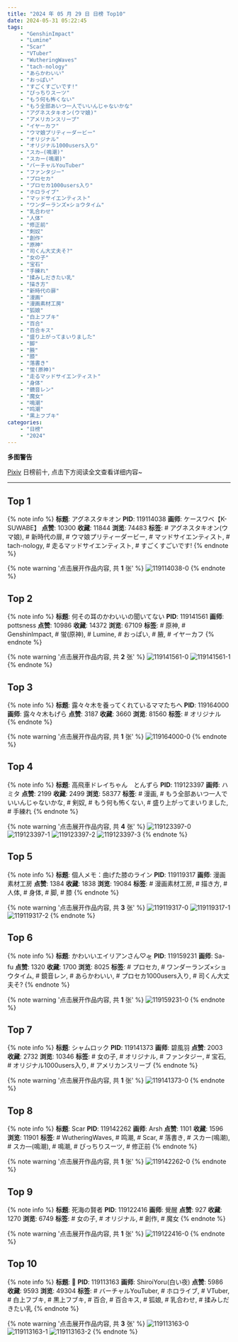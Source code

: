 ```yaml
---
title: "2024 年 05 月 29 日 日榜 Top10"
date: 2024-05-31 05:22:45
tags:
    - "GenshinImpact"
    - "Lumine"
    - "Scar"
    - "VTuber"
    - "WutheringWaves"
    - "tach-nology"
    - "あらかわいい"
    - "おっぱい"
    - "すごくすごいです!"
    - "ぴっちりスーツ"
    - "もう何も怖くない"
    - "もう全部あいつ一人でいいんじゃないかな"
    - "アグネスタキオン(ウマ娘)"
    - "アメリカンスリーブ"
    - "イヤーカフ"
    - "ウマ娘プリティーダービー"
    - "オリジナル"
    - "オリジナル1000users入り"
    - "スカ―(鳴潮)"
    - "スカー(鳴潮)"
    - "バーチャルYouTuber"
    - "ファンタジー"
    - "プロセカ"
    - "プロセカ1000users入り"
    - "ホロライブ"
    - "マッドサイエンティスト"
    - "ワンダーランズ×ショウタイム"
    - "乳合わせ"
    - "人体"
    - "修正前"
    - "剣奴"
    - "創作"
    - "原神"
    - "司くん大丈夫そ?"
    - "女の子"
    - "宝石"
    - "手練れ"
    - "揉みしだきたい乳"
    - "描き方"
    - "新時代の扉"
    - "漫画"
    - "漫画素材工房"
    - "狐娘"
    - "白上フブキ"
    - "百合"
    - "百合キス"
    - "盛り上がってまいりました"
    - "脚"
    - "腋"
    - "膝"
    - "落書き"
    - "蛍(原神)"
    - "走るマッドサイエンティスト"
    - "身体"
    - "鏡音レン"
    - "魔女"
    - "鳴潮"
    - "鸣潮"
    - "黒上フブキ"
categories:
    - "日榜"
    - "2024"
---
```


<i class="fa fa-triangle-exclamation"></i>**多图警告**<i class="fa fa-triangle-exclamation"></i>

[Pixiv](https://www.pixiv.net/) 日榜前十, 点击下方阅读全文查看详细内容~

<!-- more -->

---

## Top 1

{% note info %}
**标题**: アグネスタキオン
**PID**: 119114038 **画师**: ケースワベ【K-SUWABE】
**点赞**: 10300 **收藏**: 11844 **浏览**: 74483
**标签**: # アグネスタキオン(ウマ娘), # 新時代の扉, # ウマ娘プリティーダービー, # マッドサイエンティスト, # tach-nology, # 走るマッドサイエンティスト, # すごくすごいです!
{% endnote %}

{% note warning '点击展开作品内容, 共 **1** 张' %}
![119114038-0](https://i.pixiv.re/img-original/img/2024/05/28/00/16/54/119114038_p0.jpg)
{% endnote %}

## Top 2

{% note info %}
**标题**: 何その耳のかわいいの聞いてない
**PID**: 119141561 **画师**: pottsness
**点赞**: 10986 **收藏**: 14372 **浏览**: 67109
**标签**: # 原神, # GenshinImpact, # 蛍(原神), # Lumine, # おっぱい, # 腋, # イヤーカフ
{% endnote %}

{% note warning '点击展开作品内容, 共 **2** 张' %}
![119141561-0](https://i.pixiv.re/img-original/img/2024/05/29/00/00/55/119141561_p0.jpg)
![119141561-1](https://i.pixiv.re/img-original/img/2024/05/29/00/00/55/119141561_p1.jpg)
{% endnote %}

## Top 3

{% note info %}
**标题**: 露々々木を養ってくれているママたちへ
**PID**: 119164000 **画师**: 露々々木もげら
**点赞**: 3187 **收藏**: 3660 **浏览**: 81560
**标签**: # オリジナル
{% endnote %}

{% note warning '点击展开作品内容, 共 **1** 张' %}
![119164000-0](https://i.pixiv.re/img-original/img/2024/05/29/21/32/52/119164000_p0.jpg)
{% endnote %}

## Top 4

{% note info %}
**标题**: 高飛車ドレイちゃん　とんずら
**PID**: 119123397 **画师**: ハミタ
**点赞**: 2199 **收藏**: 2499 **浏览**: 58377
**标签**: # 漫画, # もう全部あいつ一人でいいんじゃないかな, # 剣奴, # もう何も怖くない, # 盛り上がってまいりました, # 手練れ
{% endnote %}

{% note warning '点击展开作品内容, 共 **4** 张' %}
![119123397-0](https://i.pixiv.re/img-original/img/2024/05/28/11/23/02/119123397_p0.png)
![119123397-1](https://i.pixiv.re/img-original/img/2024/05/28/11/23/02/119123397_p1.png)
![119123397-2](https://i.pixiv.re/img-original/img/2024/05/28/11/23/02/119123397_p2.png)
![119123397-3](https://i.pixiv.re/img-original/img/2024/05/28/11/23/02/119123397_p3.png)
{% endnote %}

## Top 5

{% note info %}
**标题**: 個人メモ：曲げた膝のライン
**PID**: 119119317 **画师**: 漫画素材工房
**点赞**: 1384 **收藏**: 1838 **浏览**: 19084
**标签**: # 漫画素材工房, # 描き方, # 人体, # 身体, # 脚, # 膝
{% endnote %}

{% note warning '点击展开作品内容, 共 **3** 张' %}
![119119317-0](https://i.pixiv.re/img-original/img/2024/05/28/06/00/08/119119317_p0.jpg)
![119119317-1](https://i.pixiv.re/img-original/img/2024/05/28/06/00/08/119119317_p1.jpg)
![119119317-2](https://i.pixiv.re/img-original/img/2024/05/28/06/00/08/119119317_p2.jpg)
{% endnote %}

## Top 6

{% note info %}
**标题**: かわいいエイリアンさん♡🛸
**PID**: 119159231 **画师**: Sa-fu
**点赞**: 1320 **收藏**: 1700 **浏览**: 8025
**标签**: # プロセカ, # ワンダーランズ×ショウタイム, # 鏡音レン, # あらかわいい, # プロセカ1000users入り, # 司くん大丈夫そ?
{% endnote %}

{% note warning '点击展开作品内容, 共 **1** 张' %}
![119159231-0](https://i.pixiv.re/img-original/img/2024/05/29/18/51/02/119159231_p0.jpg)
{% endnote %}

## Top 7

{% note info %}
**标题**: シャムロック
**PID**: 119141373 **画师**: 碧風羽
**点赞**: 2003 **收藏**: 2732 **浏览**: 10346
**标签**: # 女の子, # オリジナル, # ファンタジー, # 宝石, # オリジナル1000users入り, # アメリカンスリーブ
{% endnote %}

{% note warning '点击展开作品内容, 共 **1** 张' %}
![119141373-0](https://i.pixiv.re/img-original/img/2024/05/29/00/00/07/119141373_p0.jpg)
{% endnote %}

## Top 8

{% note info %}
**标题**: Scar
**PID**: 119142262 **画师**: Arsh
**点赞**: 1101 **收藏**: 1596 **浏览**: 11901
**标签**: # WutheringWaves, # 鸣潮, # Scar, # 落書き, # スカー(鳴潮), # スカ―(鳴潮), # 鳴潮, # ぴっちりスーツ, # 修正前
{% endnote %}

{% note warning '点击展开作品内容, 共 **1** 张' %}
![119142262-0](https://i.pixiv.re/img-original/img/2024/05/29/00/16/35/119142262_p0.jpg)
{% endnote %}

## Top 9

{% note info %}
**标题**: 死海の賢者
**PID**: 119122416 **画师**: 覺醒
**点赞**: 927 **收藏**: 1270 **浏览**: 6749
**标签**: # 女の子, # オリジナル, # 創作, # 魔女
{% endnote %}

{% note warning '点击展开作品内容, 共 **1** 张' %}
![119122416-0](https://i.pixiv.re/img-original/img/2024/05/28/10/08/00/119122416_p0.jpg)
{% endnote %}

## Top 10

{% note info %}
**标题**: 🦊
**PID**: 119113163 **画师**: ShiroiYoru(白い夜)
**点赞**: 5986 **收藏**: 9593 **浏览**: 49304
**标签**: # バーチャルYouTuber, # ホロライブ, # VTuber, # 白上フブキ, # 黒上フブキ, # 百合, # 百合キス, # 狐娘, # 乳合わせ, # 揉みしだきたい乳
{% endnote %}

{% note warning '点击展开作品内容, 共 **3** 张' %}
![119113163-0](https://i.pixiv.re/img-original/img/2024/05/28/00/00/15/119113163_p0.jpg)
![119113163-1](https://i.pixiv.re/img-original/img/2024/05/28/00/00/15/119113163_p1.jpg)
![119113163-2](https://i.pixiv.re/img-original/img/2024/05/28/00/00/15/119113163_p2.jpg)
{% endnote %}
